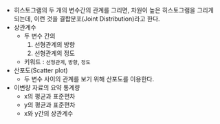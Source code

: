 - 히스토그램의 두 개의 변수간의 관계를 그리면, 차원이 높은 히스토그램을 그리게 되는데, 이런 것을 결합분포(Joint Distribution)라고 한다.
- 상관계수
	- 두 변수 간의
		1. 선형관계의 방향
		2. 선형관계의 정도
	- 키워드 : `선형관계`, `방향`, `정도`
- 산포도(Scatter plot)
	- 두 변수 사이의 관계를 보기 위해 산포도를 이용한다.
- 이변량 자료의 요약 통계량
	- x의 평균과 표준편차
	- y의 평균과 표준편차
	- x와 y간의 상관계수
	